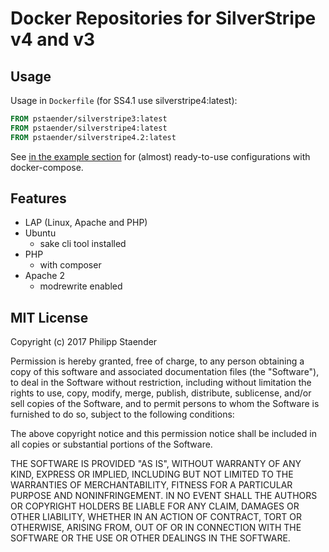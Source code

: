 # Docker Repositories for SilverStripe v4 and v3

## Usage

Usage in `Dockerfile` (for SS4.1 use silverstripe4:latest):

```Dockerfile
FROM pstaender/silverstripe3:latest
FROM pstaender/silverstripe4:latest
FROM pstaender/silverstripe4.2:latest
```

See [in the example section](examples/) for (almost) ready-to-use configurations with docker-compose.

## Features

  * LAP (Linux, Apache and PHP)
  * Ubuntu
    * sake cli tool installed
  * PHP
    * with composer
  * Apache 2
    * modrewrite enabled

## MIT License

Copyright (c) 2017 Philipp Staender

Permission is hereby granted, free of charge, to any person obtaining a copy
of this software and associated documentation files (the "Software"), to deal
in the Software without restriction, including without limitation the rights
to use, copy, modify, merge, publish, distribute, sublicense, and/or sell
copies of the Software, and to permit persons to whom the Software is
furnished to do so, subject to the following conditions:

The above copyright notice and this permission notice shall be included in all
copies or substantial portions of the Software.

THE SOFTWARE IS PROVIDED "AS IS", WITHOUT WARRANTY OF ANY KIND, EXPRESS OR
IMPLIED, INCLUDING BUT NOT LIMITED TO THE WARRANTIES OF MERCHANTABILITY,
FITNESS FOR A PARTICULAR PURPOSE AND NONINFRINGEMENT. IN NO EVENT SHALL THE
AUTHORS OR COPYRIGHT HOLDERS BE LIABLE FOR ANY CLAIM, DAMAGES OR OTHER
LIABILITY, WHETHER IN AN ACTION OF CONTRACT, TORT OR OTHERWISE, ARISING FROM,
OUT OF OR IN CONNECTION WITH THE SOFTWARE OR THE USE OR OTHER DEALINGS IN THE
SOFTWARE.
